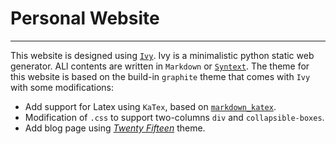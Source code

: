 # Personal Website
---
This website is designed using [`Ivy`](http://www.dmulholl.com/docs/ivy/dev/index.html). Ivy is a minimalistic python static web generator. ALl contents are written in `Markdown` or [`Syntext`](http://www.dmulholl.com/docs/syntext/master/). 
The theme for this website is based on the build-in `graphite` theme that comes with `Ivy` with some modifications:

* Add support for Latex using `KaTex`, based on [`markdown_katex`](https://pypi.org/project/markdown-katex/).
* Modification of `.css` to support two-columns `div` and `collapsible-boxes`.
* Add blog page using [*Twenty Fifteen*](https://github.com/dmulholl/twentyfifteen) theme.
